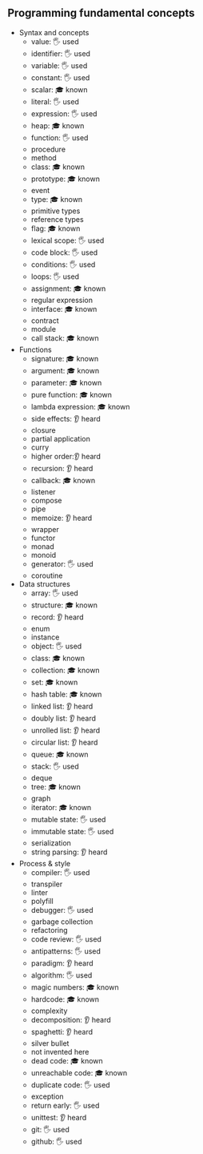 ## Programming fundamental concepts

- Syntax and concepts
  - value: 🖐 used
  - identifier: 🖐 used
  - variable: 🖐 used
  - constant: 🖐 used
  - scalar: 🎓 known
  - literal: 🖐 used
  - expression: 🖐 used
  - heap: 🎓 known
  - function: 🖐 used
  - procedure
  - method
  - class: 🎓 known
  - prototype: 🎓 known
  - event
  - type: 🎓 known
  - primitive types
  - reference types
  - flag: 🎓 known
  - lexical scope: 🖐 used
  - code block: 🖐 used
  - conditions: 🖐 used
  - loops: 🖐 used
  - assignment: 🎓 known
  - regular expression
  - interface: 🎓 known
  - contract
  - module
  - call stack: 🎓 known
- Functions
  - signature: 🎓 known
  - argument: 🎓 known
  - parameter: 🎓 known
  - pure function: 🎓 known
  - lambda expression: 🎓 known
  - side effects: 👂 heard
  - closure
  - partial application
  - curry
  - higher order:👂 heard
  - recursion: 👂 heard
  - callback: 🎓 known
  - listener
  - compose
  - pipe
  - memoize: 👂 heard
  - wrapper
  - functor
  - monad
  - monoid
  - generator: 🖐 used
  - coroutine
- Data structures
  - array: 🖐 used
  - structure: 🎓 known
  - record: 👂 heard
  - enum
  - instance
  - object: 🖐 used
  - class: 🎓 known
  - collection: 🎓 known
  - set: 🎓 known
  - hash table: 🎓 known
  - linked list: 👂 heard
  - doubly list: 👂 heard
  - unrolled list: 👂 heard
  - circular list: 👂 heard
  - queue: 🎓 known
  - stack: 🖐 used
  - deque
  - tree: 🎓 known
  - graph
  - iterator: 🎓 known
  - mutable state: 🖐 used
  - immutable state: 🖐 used
  - serialization
  - string parsing: 👂 heard
- Process & style
  - compiler: 🖐 used
  - transpiler
  - linter
  - polyfill
  - debugger: 🖐 used
  - garbage collection
  - refactoring
  - code review: 🖐 used
  - antipatterns: 🖐 used
  - paradigm: 👂 heard
  - algorithm: 🖐 used
  - magic numbers: 🎓 known
  - hardcode: 🎓 known
  - complexity
  - decomposition: 👂 heard
  - spaghetti: 👂 heard
  - silver bullet
  - not invented here
  - dead code: 🎓 known
  - unreachable code: 🎓 known
  - duplicate code: 🖐 used
  - exception
  - return early: 🖐 used
  - unittest: 👂 heard
  - git: 🖐 used
  - github: 🖐 used

